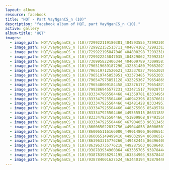```yaml
---
layout: album
resource: facebook
title: "HQT - Part VayNganCS_n (10)"
description: "facebook album of HQT, part VayNganCS_n (10)."
active: gallery
album-title: "HQT"
images:
  - image_path: HQT/VayNganCS_n (10)/729922119180381_404593555_729923052513621_5924585479655204738_n.jpg
  - image_path: HQT/VayNganCS_n (10)/729922152513711_404874102_729923129180280_4335765681107314614_n.jpg
  - image_path: HQT/VayNganCS_n (10)/729922195847040_404800298_729923162513610_7516554349653053569_n.jpg
  - image_path: HQT/VayNganCS_n (10)/729922245847035_404829062_729923195846940_886365417030129877_n.jpg
  - image_path: HQT/VayNganCS_n (10)/730995822406344_404609789_730995819073011_2723405617074388890_n.jpg
  - image_path: HQT/VayNganCS_n (10)/796519689187290_432381480_796520279187231_4256583435023701186_n.jpg
  - image_path: HQT/VayNganCS_n (10)/796519712520621_432337027_796520285853897_7850493648102731722_n.jpg
  - image_path: HQT/VayNganCS_n (10)/796519745853951_432373485_796520315853894_802923344869737747_n.jpg
  - image_path: HQT/VayNganCS_n (10)/796547975851128_432325367_796548699184389_5657641241127544674_n.jpg
  - image_path: HQT/VayNganCS_n (10)/796548009184458_432376177_796548739184385_4522941350479203487_n.jpg
  - image_path: HQT/VayNganCS_n (10)/799286945577231_433471517_799287192243873_2535641797780899283_n.jpg
  - image_path: HQT/VayNganCS_n (10)/833347905504468_441359781_833349568837635_9013623228003996114_n.jpg
  - image_path: HQT/VayNganCS_n (10)/833347925504466_440942396_828766182629307_4508095272997552546_n.jpg
  - image_path: HQT/VayNganCS_n (10)/833347925504466_442481428_833349578837634_6050887843639844616_n.jpg
  - image_path: HQT/VayNganCS_n (10)/833347925504466_448375505_854957683343490_2270401744706596399_n.jpg
  - image_path: HQT/VayNganCS_n (10)/833347925504466_449555515_863318399174085_2962236176051818077_n.jpg
  - image_path: HQT/VayNganCS_n (10)/833347925504466_451809868_874935598012365_7964603829584792853_n.jpg
  - image_path: HQT/VayNganCS_n (10)/833347925504466_467904053_963134592525798_2682816446457472152_n.jpg
  - image_path: HQT/VayNganCS_n (10)/860065022832756_449044058_860065019499423_447653842632266810_n.jpg
  - image_path: HQT/VayNganCS_n (10)/860065116166080_449014806_860065112832747_5559700448041385398_n.jpg
  - image_path: HQT/VayNganCS_n (10)/860065149499410_449032994_860065146166077_9055610989464381525_n.jpg
  - image_path: HQT/VayNganCS_n (10)/863963315776260_449482445_863964005776191_6498713642237561604_n.jpg
  - image_path: HQT/VayNganCS_n (10)/863963735776218_449287563_863964015776190_6736603950618121500_n.jpg
  - image_path: HQT/VayNganCS_n (10)/938783934960864_463335705_938784448294146_8391507594967465793_n.jpg
  - image_path: HQT/VayNganCS_n (10)/938783958294195_463334903_938784451627479_8660147416832191560_n.jpg
  - image_path: HQT/VayNganCS_n (10)/938784001627524_463440194_938784468294144_4289221210613138768_n.jpg
---
```

